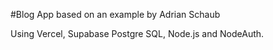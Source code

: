 #Blog App based on an example by Adrian Schaub

Using Vercel, Supabase Postgre SQL, Node.js and NodeAuth.